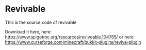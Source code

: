 # Revivable
This is the source code of revivable

Download it here,
here: https://www.spigotmc.org/resources/reviveable.104765/ or
here: https://www.curseforge.com/minecraft/bukkit-plugins/revive-plugin
